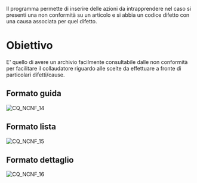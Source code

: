Il programma permette di inserire delle azioni da intrapprendere nel caso si presenti una non conformità su un articolo e si abbia un codice difetto con una causa associata per quel difetto.
# Obiettivo
E' quello di avere un archivio facilmente consultabile dalle non conformità per facilitare il collaudatore riguardo alle scelte da effettuare a fronte di particolari difetti/cause.

## Formato guida
![CQ_NCNF_14](http://localhost:3000/immagini/MBDOC_OGG-P_CQAM45/CQ_NCNF_14.png)
## Formato lista
![CQ_NCNF_15](http://localhost:3000/immagini/MBDOC_OGG-P_CQAM45/CQ_NCNF_15.png)
## Formato dettaglio
![CQ_NCNF_16](http://localhost:3000/immagini/MBDOC_OGG-P_CQAM45/CQ_NCNF_16.png)